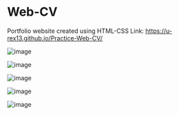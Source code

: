 # Web-CV
 Portfolio website created using HTML-CSS
 Link: https://u-rex13.github.io/Practice-Web-CV/

![image](https://user-images.githubusercontent.com/109918405/220027082-f3a0a268-4447-4dc1-9ea8-187e010feb83.png)

![image](https://user-images.githubusercontent.com/109918405/220027186-00be70a1-f0e5-4639-8a5d-b05cdb5dec7e.png)

![image](https://user-images.githubusercontent.com/109918405/220027260-43365d32-801a-4755-a907-0c6863d1cfcc.png)

![image](https://user-images.githubusercontent.com/109918405/220027361-fa343c7e-c5f0-47f8-80fa-5e67cdb9a091.png)

![image](https://user-images.githubusercontent.com/109918405/220027426-e3ad8aa6-4a25-41d6-a53f-26b9f97c6b41.png)
